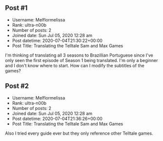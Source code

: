 ## Post #1
- Username: Melflormelissa
- Rank: ultra-n00b
- Number of posts: 2
- Joined date: Sun Jul 05, 2020 12:28 am
- Post datetime: 2020-07-04T21:30:22+00:00
- Post Title: Translating the Telltale Sam and Max Games

I'm thinking of translating all 3 seasons to Brazillian Portuguese since I've only seen the first episode of Season 1 being translated. I'm only a beginner and I don't know where to start. How can I modify the subtitles of the games?
## Post #2
- Username: Melflormelissa
- Rank: ultra-n00b
- Number of posts: 2
- Joined date: Sun Jul 05, 2020 12:28 am
- Post datetime: 2020-07-04T21:36:26+00:00
- Post Title: Translating the Telltale Sam and Max Games

Also I tried every guide ever but they only reference other Telltale games.
